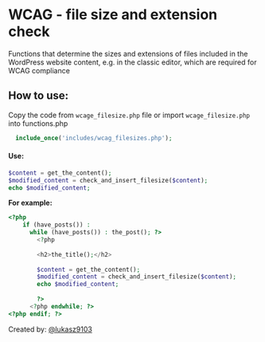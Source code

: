 # WCAG - file size and extension check
Functions that determine the sizes and extensions of files included in the WordPress website content, e.g. in the classic editor, which are required for WCAG compliance


## How to use:

Copy the code from ```wcage_filesize.php``` file or import ```wcage_filesize.php``` into functions.php

```php
  include_once('includes/wcag_filesizes.php');
```
#### Use:

```php
$content = get_the_content();
$modified_content = check_and_insert_filesize($content);
echo $modified_content;
```

**For example:**

```php
<?php
    if (have_posts()) :
      while (have_posts()) : the_post(); ?>
        <?php
        
        <h2>the_title();</h2>
        
        $content = get_the_content();
        $modified_content = check_and_insert_filesize($content);
        echo $modified_content;
        
        ?>
      <?php endwhile; ?>
<?php endif; ?>
```

Created by: [@lukasz9103](https://github.com/lukasz9103)